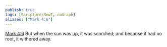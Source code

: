 ```yaml
---
publish: true
tags: [Scripture/NewT, noGraph]
aliases: ["Mark 4:6"]
---
```

[Mark 4:6](https://churchofjesuschrist.org/study/scriptures/nt/mark/4?lang=eng&id=p6#p6) But when the sun was up, it was scorched; and because it had no root, it withered away.
